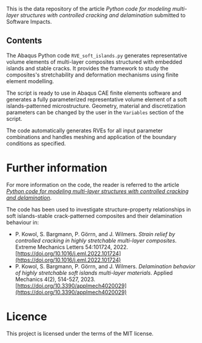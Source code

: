 
This is the data repository of the article *Python code for modeling multi-layer structures with controlled cracking and delamination* submitted to Software Impacts.


## Contents

The Abaqus Python code `RVE_soft_islands.py`  generates representative volume elements of multi-layer composites structured with embedded islands and stable cracks. It provides the framework to study the composites's stretchability and deformation mechanisms using finite element modelling.

The script is ready to use in Abaqus CAE finite elements software and generates a fully parameterized representative volume element of a soft islands-patterned microstructure. Geometry, material and discretization parameters can be changed by the user in the `Variables` section of the script.

The code automatically generates RVEs for all input parameter combinations and handles meshing and application of the boundary conditions as specified.


# Further information

For more information on the code, the reader is referred to the article [*Python code for modeling multi-layer structures with controlled cracking and delamination*]().

The code has been used to investigate structure-property relationships in soft islands-stable crack-patterned composites and their delamination behaviour in:
* P. Kowol, S. Bargmann, P. Görrn, and J. Wilmers. *Strain relief by controlled cracking in highly stretchable multi-layer composites*. Extreme Mechanics Letters 54:101724, 2022. [https://doi.org/10.1016/j.eml.2022.101724](https://doi.org/10.1016/j.eml.2022.101724)
* P. Kowol, S. Bargmann, P. Görrn, and J. Wilmers. *Delamination behavior of highly stretchable soft islands multi-layer materials*. Applied Mechanics 4(2), 514-527, 2023. [https://doi.org/10.3390/applmech4020029](https://doi.org/10.3390/applmech4020029)



# Licence

This project is licensed under the terms of the MIT license.
